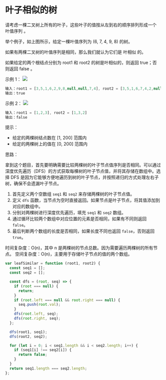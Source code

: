 # 叶子相似的树

请考虑一棵二叉树上所有的叶子，这些叶子的值按从左到右的顺序排列形成一个 叶值序列 。

举个例子，如上图所示，给定一棵叶值序列为 (6, 7, 4, 9, 8) 的树。

如果有两棵二叉树的叶值序列是相同，那么我们就认为它们是 叶相似 的。

如果给定的两个根结点分别为 root1 和 root2 的树是叶相似的，则返回 true；否则返回 false 。

示例 1：
![](https://assets.leetcode.com/uploads/2020/09/03/leaf-similar-1.jpg)

```js
输入：root1 = [3,5,1,6,2,9,8,null,null,7,4], root2 = [3,5,1,6,7,4,2,null,null,null,null,null,null,9,8]
输出：true
```

示例 2：
![](https://assets.leetcode.com/uploads/2020/09/03/leaf-similar-2.jpg)

```js
输入：root1 = [1,2,3], root2 = [1,3,2]
输出：false
```

提示：

- 给定的两棵树结点数在 [1, 200] 范围内
- 给定的两棵树上的值在 [0, 200] 范围内

思路：

拿到这个题目，首先要明确需要比较两棵树的叶子节点值序列是否相同。可以通过深度优先遍历（DFS）的方式获取每棵树的叶子节点值，并将其存储在数组中。选择 DFS 是因为它能够方便地遍历到树的叶子节点，并按照递归的方式处理左右子树，确保不会遗漏叶子节点。

1. 首先定义两个空数组 `seq1` 和 `seq2` 来存储两棵树的叶子节点值。
2. 定义 `dfs` 函数，当节点为空时直接返回。如果节点是叶子节点，将其值添加到对应的数组中。
3. 分别对两棵树进行深度优先遍历，填充 `seq1` 和 `seq2` 数组。
4. 通过循环比较两个数组中对应位置的元素是否相同，如果有不同则返回 `false`。
5. 最后判断两个数组的长度是否相同，如果长度不同也返回 `false`，否则返回 `true`。

时间复杂度：O(n)，其中 n 是两棵树的节点总数。因为需要遍历两棵树的所有节点。
空间复杂度：O(n)，主要用于存储叶子节点的值的两个数组。

```javascript
var leafSimilar = function (root1, root2) {
  const seq1 = [];
  const seq2 = [];

  const dfs = (root, seq) => {
    if (root === null) {
      return;
    }
    if (root.left === null && root.right === null) {
      seq.push(root.val);
    }
    dfs(root.left, seq);
    dfs(root.right, seq);
  };

  dfs(root1, seq1);
  dfs(root2, seq2);

  for (let i = 0; i < seq1.length && i < seq2.length; i++) {
    if (seq1[i] !== seq2[i]) {
      return false;
    }
  }
  return seq1.length === seq2.length;
};
```
